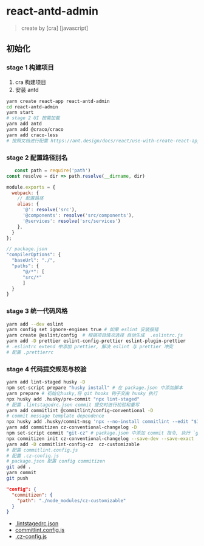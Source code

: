 # react-antd-admin

> create by [cra] [javascript]

## 初始化

### stage 1 构建项目

1. cra 构建项目
2. 安装 antd

```sh
yarn create react-app react-antd-admin
cd react-antd-admin
yarn start
# stage 2 UI 按需加载
yarn add antd
yarn add @craco/craco
yarn add craco-less
# 按照文档进行配置 https://ant.design/docs/react/use-with-create-react-app-cn
```

### stage 2 配置路径别名

```js
   const path = require('path')
const resolve = dir => path.resolve(__dirname, dir)

module.exports = {
  webpack: {
    // 配置路径
    alias: {
      '@': resolve('src'),
      '@components': resolve('src/components'),
      '@services': resolve('src/services')
    },
  }
};

// package.json
"compilerOptions": {
  "baseUrl": "./",
  "paths": {
      "@/*": [
      "src/*"
      ]
  }
}
```

### stage 3 统一代码风格

```sh
yarn add --dev eslint
yarn config set ignore-engines true # 如果 eslint 安装报错
yarn create @eslint/config  # 根据项目情况选择 自动生成  .eslintrc.js
yarn add -D prettier eslint-config-prettier eslint-plugin-prettier
# .eslintrc extend 中添加 prettier, 解决 eslint 与 prettier 冲突
# 配置 .prettierrc
```

### stage 4 代码提交规范与校验

```sh
yarn add lint-staged husky -D
npm set-script prepare "husky install" # 在 package.json 中添加脚本
yarn prepare # 初始化husky,将 git hooks 钩子交由 husky 执行
npx husky add .husky/pre-commit "npx lint-staged"
# 配置 .lintstagedrc.json commit 提交时进行校验和重写
yarn add commitlint @commitlint/config-conventional -D
# commit message template dependence
npx husky add .husky/commit-msg 'npx --no-install commitlint --edit "$1"'
yarn add commitizen cz-conventional-changelog -D
npm set-script commit "git-cz" # package.json 中添加 commit 指令, 执行 `git-cz` 指令
npx commitizen init cz-conventional-changelog --save-dev --save-exact
yarn add -D commitlint-config-cz  cz-customizable
# 配置 commitlint.config.js
# 配置 .cz-config.js
# package.json 配置 config commitizen
git add .
yarn commit
git push
```

```json
"config": {
  "commitizen": {
    "path": "./node_modules/cz-customizable"
  }
}
```

- [.lintstagedrc.json](./.lintstagedrc.json)
- [commitlint.config.js](./commitlint.config.js)
- [.cz-config.js](./.cz-config.js)
